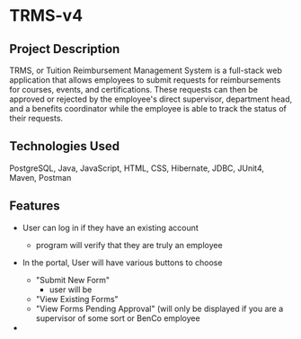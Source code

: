 # TRMS-v4

## Project Description

TRMS, or Tuition Reimbursement Management System is a full-stack web application that allows employees to submit requests for reimbursements for courses, events, and certifications. These requests can then be approved or rejected by the employee's direct supervisor, department head, and a benefits coordinator while the employee is able to track the status of their requests.

## Technologies Used

PostgreSQL, Java, JavaScript, HTML, CSS, Hibernate, JDBC, JUnit4, Maven, Postman

## Features

- User can log in if they have an existing account
  - program will verify that they are truly an employee
 
- In the portal, User will have various buttons to choose
  - "Submit New Form"
    - user will be
  - "View Existing Forms"
  - "View Forms Pending Approval" (will only be displayed if you are a supervisor of some sort or BenCo employee
- 
